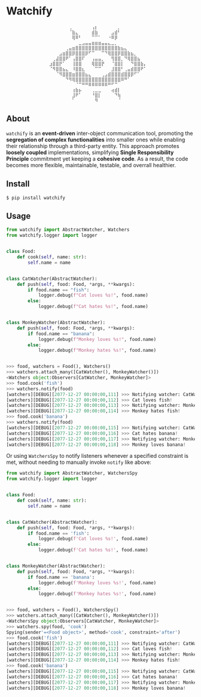 # Watchify

                    ⠀⠀⠀⠀⠀⠀⢀⠀⠀⠀⠀⠀⠀⢠⡆⠀⠀⠀⠀⠀⠀⡀⠀⠀⠀⠀⠀⠀⠀⠀
                    ⠀⠀⠀⠀⠀⠀⠈⣷⣄⠀⠀⠀⠀⣾⣷⠀⠀⠀⠀⣠⣾⠃⠀⠀⠀⠀⠀⠀⠀⠀
                    ⠀⠀⠀⠀⠀⠀⠀⢿⠿⠃⠀⠀⠀⠉⠉⠁⠀⠀⠐⠿⡿⠀⠀⠀⠀⠀⠀⠀⠀⠀
                    ⠀⠀⠀⠀⠀⠀⠀⠀⠀⣀⣠⣤⣤⣶⣶⣶⣤⣤⣄⣀⡀⠀⠀⠀⠀⠀⠀⠀⠀⠀
                    ⠀⠀⠀⠀⠀⢀⣤⣶⣿⣿⣿⣿⣿⣿⣿⣿⣿⣿⣿⣿⣿⣷⣦⣄⠀⠀⠀⠀⠀⠀
                    ⠀⠀⠀⣠⣶⣿⣿⡿⣿⣿⣿⡿⠋⠉⠀⠀⠉⠙⢿⣿⣿⡿⣿⣿⣷⣦⡀⠀⠀⠀
                    ⠀⢀⣼⣿⣿⠟⠁⢠⣿⣿⠏⠀⠀⢠⣤⣤⡀⠀⠀⢻⣿⣿⡀⠙⢿⣿⣿⣦⠀⠀
                    ⣰⣿⣿⡟⠁⠀⠀⢸⣿⣿⠀⠀⠀⢿⣿⣿⡟⠀⠀⠈⣿⣿⡇⠀⠀⠙⣿⣿⣷⡄
                    ⠈⠻⣿⣿⣦⣄⠀⠸⣿⣿⣆⠀⠀⠀⠉⠉⠀⠀⠀⣸⣿⣿⠃⢀⣤⣾⣿⣿⠟⠁
                    ⠀⠀⠈⠻⣿⣿⣿⣶⣿⣿⣿⣦⣄⠀⠀⠀⢀⣠⣾⣿⣿⣿⣾⣿⣿⡿⠋⠁⠀⠀
                    ⠀⠀⠀⠀⠀⠙⠻⢿⣿⣿⣿⣿⣿⣿⣿⣿⣿⣿⣿⣿⣿⣿⠿⠛⠁⠀⠀⠀⠀⠀
                    ⠀⠀⠀⠀⠀⠀⠀⠀⠈⠉⠛⠛⠿⠿⠿⠿⠿⠿⠛⠋⠉⠀⠀⠀⠀⠀⠀⠀⠀⠀
                    ⠀⠀⠀⠀⠀⠀⠀⢰⣷⡦⠀⠀⠀⢀⣀⣀⠀⠀⠀⢴⣾⡇⠀⠀⠀⠀⠀⠀⠀⠀
                    ⠀⠀⠀⠀⠀⠀⠀⣸⠟⠁⠀⠀⠀⠘⣿⡇⠀⠀⠀⠀⠙⢷⠀⠀⠀⠀⠀⠀⠀⠀
                    ⠀⠀⠀⠀⠀⠀⠀⠁⠀⠀⠀⠀⠀⠀⠻⠀⠀⠀⠀⠀⠀⠈⠀⠀⠀⠀⠀⠀⠀⠀


## About

`watchify` is an **event-driven** inter-object communication tool, promoting the **segregation of
complex functionalities** into smaller ones while enabling their relationship through a third-party entity.
This approach promotes **loosely coupled** implementations, simplifying **Single Responsibility Principle** commitment yet keeping a **cohesive code**.
As a result, the code becomes more flexible, maintainable, testable, and overrall healthier.

## Install

```console
$ pip install watchify
```

## Usage

```python
from watchify import AbstractWatcher, Watchers
from watchify.logger import logger


class Food:
    def cook(self, name: str):
        self.name = name


class CatWatcher(AbstractWatcher):
    def push(self, food: Food, *args, **kwargs):
        if food.name == "fish":
            logger.debug(f"Cat loves %s!", food.name)
        else:
            logger.debug(f"Cat hates %s!", food.name)


class MonkeyWatcher(AbstractWatcher):
    def push(self, food: Food, *args, **kwargs):
        if food.name == "banana":
            logger.debug(f"Monkey loves %s!", food.name)
        else:
            logger.debug(f"Monkey hates %s!", food.name)


>>> food, watchers = Food(), Watchers()
>>> watchers.attach_many([CatWatcher(), MonkeyWatcher()])
<Watchers object:Observers[CatWatcher, MonkeyWatcher]>
>>> food.cook('fish')
>>> watchers.notify(food)
[watchers][DEBUG][2077-12-27 00:00:00,111] >>> Notifying watcher: CatWatcher object...
[watchers][DEBUG][2077-12-27 00:00:00,112] >>> Cat loves fish!
[watchers][DEBUG][2077-12-27 00:00:00,113] >>> Notifying watcher: MonkeyWatcher object...
[watchers][DEBUG][2077-12-27 00:00:00,114] >>> Monkey hates fish!
>>> food.cook('banana')
>>> watchers.notify(food)
[watchers][DEBUG][2077-12-27 00:00:00,115] >>> Notifying watcher: CatWatcher object...
[watchers][DEBUG][2077-12-27 00:00:00,116] >>> Cat hates banana!
[watchers][DEBUG][2077-12-27 00:00:00,117] >>> Notifying watcher: MonkeyWatcher object...
[watchers][DEBUG][2077-12-27 00:00:00,118] >>> Monkey loves banana!
```

Or using `WatchersSpy` to notify listeners whenever a specified constraint is met, without needing
to manually invoke `notify` like above:

```python
from watchify import AbstractWatcher, WatchersSpy
from watchify.logger import logger


class Food:
    def cook(self, name: str):
        self.name = name


class CatWatcher(AbstractWatcher):
    def push(self, food: Food, *args, **kwargs):
        if food.name == 'fish':
            logger.debug(f'Cat loves %s!', food.name)
        else:
            logger.debug(f'Cat hates %s!', food.name)


class MonkeyWatcher(AbstractWatcher):
    def push(self, food: Food, *args, **kwargs):
        if food.name == 'banana':
            logger.debug(f'Monkey loves %s!', food.name)
        else:
            logger.debug(f'Monkey hates %s!', food.name)


>>> food, watchers = Food(), WatchersSpy()
>>> watchers.attach_many([CatWatcher(), MonkeyWatcher()])
<WatchersSpy object:Observers[CatWatcher, MonkeyWatcher]>
>>> watchers.spy(food, 'cook')
Spying(sender'=<Food object>', method='cook', constraint='after')
>>> food.cook('fish')
[watchers][DEBUG][2077-12-27 00:00:00,111] >>> Notifying watcher: CatWatcher object...
[watchers][DEBUG][2077-12-27 00:00:00,112] >>> Cat loves fish!
[watchers][DEBUG][2077-12-27 00:00:00,113] >>> Notifying watcher: MonkeyWatcher object...
[watchers][DEBUG][2077-12-27 00:00:00,114] >>> Monkey hates fish!
>>> food.cook('banana')
[watchers][DEBUG][2077-12-27 00:00:00,115] >>> Notifying watcher: CatWatcher object...
[watchers][DEBUG][2077-12-27 00:00:00,116] >>> Cat hates banana!
[watchers][DEBUG][2077-12-27 00:00:00,117] >>> Notifying watcher: MonkeyWatcher object...
[watchers][DEBUG][2077-12-27 00:00:00,118] >>> Monkey loves banana!
```
